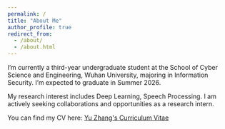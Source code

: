 ```yaml
---
permalink: /
title: "About Me"
author_profile: true
redirect_from: 
  - /about/
  - /about.html
---
```


I’m currently a third-year undergraduate student at the School of Cyber Science and Engineering, Wuhan University, majoring in Information Security. I’m expected to graduate in Summer 2026.

My research interest includes Deep Learning, Speech Processing. I am actively seeking collaborations and opportunities as a research intern.

You can find my CV here: [Yu Zhang's Curriculum Vitae](../assets/CV.pdf)
